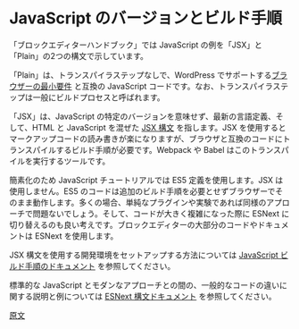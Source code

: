 <!--
# JavaScript Versions and Build Step
 -->
# JavaScript のバージョンとビルド手順

<!-- 
The Block Editor Handbook shows JavaScript examples in two syntaxes: JSX and Plain.
 -->
「ブロックエディターハンドブック」では JavaScript の例を「JSX」と「Plain」の2つの構文で示しています。

<!-- 
Plain refers to JavaScript code compatible with WordPress's minimum [target for browser support](https://make.wordpress.org/core/handbook/best-practices/browser-support/) without requiring a transpilation step. This step is commonly referred to as a build process.
 -->
「Plain」は、トランスパイラステップなしで、WordPress でサポートする[ブラウザーの最小要件](https://make.wordpress.org/core/handbook/best-practices/browser-support/) と互換の JavaScript コードです。なお、トランスパイラステップは一般にビルドプロセスと呼ばれます。

<!-- 
"JSX" doesn't refer to a specific version of JavaScript, but refers to the latest language definition plus
[JSX syntax](https://reactjs.org/docs/introducing-jsx.html), a syntax that blends HTML and JavaScript. JSX makes it easier to read and write markup code, but does require a build step to transpile into code compatible with browers. Webpack and babel are the tools that perform this transpilation step.
 -->
「JSX」は、JavaScript の特定のバージョンを意味せず、最新の言語定義、そして、HTML と JavaScript を混ぜた [JSX 構文](https://reactjs.org/docs/introducing-jsx.html) を指します。JSX を使用するとマークアップコードの読み書きが楽になりますが、ブラウザと互換のコードにトランスパイルするビルド手順が必要です。Webpack や Babel はこのトランスパイルを実行するツールです。

<!-- 
For simplicity, the JavaScript tutorial uses the Plain definition, without JSX. This code can run straight in your browser and does not require an additional build step. In many cases, it is perfectly fine to follow the same approach for simple plugins or experimenting. As your codebase grows in complexity it might be a good idea to switch to JSX. You will find the majority of code and documentation across the block editor uses JSX.
 -->
簡素化のため JavaScript チュートリアルでは ES5 定義を使用します。JSX は使用しません。ES5 のコードは追加のビルド手順を必要とせずブラウザーでそのまま動作します。多くの場合、単純なプラグインや実験であれば同様のアプローチで問題ないでしょう。そして、コードが大きく複雑になった際に ESNext に切り替えるのも良い考えです。ブロックエディターの大部分のコードやドキュメントは ESNext を使用します。

<!-- 
See the [JavaScript Build Setup documentation](/docs/how-to-guides/javascript/js-build-setup.md) for setting up a development environment using JSX syntax.
 -->
JSX 構文を使用する開発環境をセットアップする方法については [JavaScript ビルド手順のドキュメント](https://ja.wordpress.org/team/handbook/block-editor/how-to-guides/javascript/js-build-setup/) を参照してください。

<!-- 
See the [ESNext syntax documentation](/docs/how-to-guides/javascript/esnext-js.md) for explanation and examples about common code differences between standard JavaScript and more modern approaches.
 -->
標準的な JavaScript とモダンなアプローチとの間の、一般的なコードの違いに関する説明と例については [ESNext 構文ドキュメント](https://ja.wordpress.org/team/handbook/block-editor/how-to-guides/javascript/esnext-js/) を参照してください。

[原文](https://github.com/WordPress/gutenberg/blob/trunk/docs/how-to-guides/javascript/versions-and-building.md)








